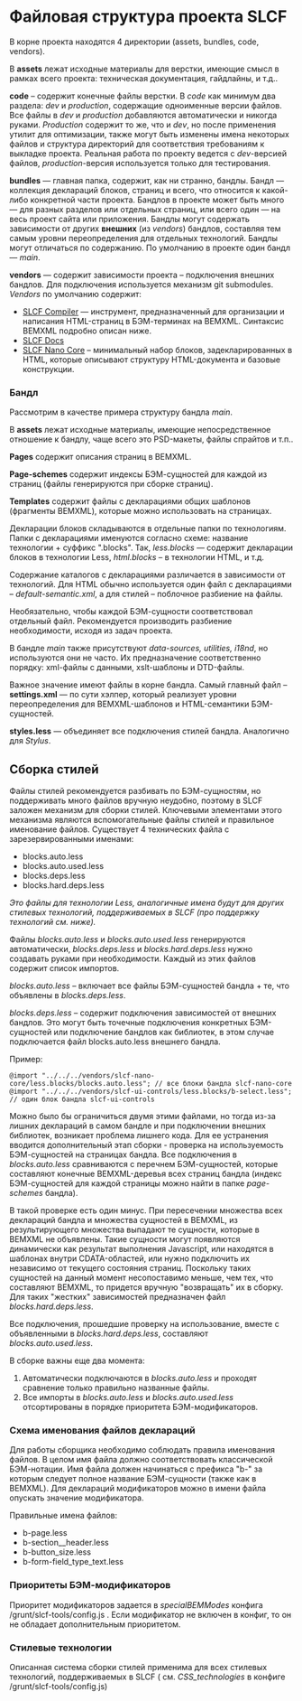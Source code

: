 Файловая структура проекта SLCF
=========

В корне проекта находятся 4 директории (assets, bundles, code, vendors).

В **assets** лежат исходные материалы для верстки, имеющие смысл в рамках всего проекта: техническая документация, гайдлайны, и т.д..

**code** – содержит конечные файлы верстки. В _code_ как минимум два раздела: _dev_ и _production_, содержащие одноименные версии файлов. Все файлы в _dev_ и _production_ добавляются автоматически и никогда руками. _Production_ содержит то же, что и _dev_, но после применения утилит для оптимизации, также могут быть изменены имена некоторых файлов и структура директорий для соответствия требованиям к выкладке проекта. Реальная работа по проекту ведется с _dev_-версией файлов, _production_-версия используется только для тестирования.

**bundles** — главная папка, содержит, как ни странно, бандлы. Бандл — коллекция деклараций блоков, страниц и всего, что относится к какой-либо конкретной части проекта. Бандлов в проекте может быть много — для разных разделов или отдельных страниц, или всего один — на весь проект сайта или приложения. Бандлы могут содержать зависимости от других **внешних** (из _vendors_) бандлов, составляя тем самым уровни переопределения для отдельных технологий. Бандлы могут отличаться по содержанию. По умолчанию в проекте один бандл — _main_.

**vendors** — содержит зависимости проекта – подключения внешних бандлов. Для подключения используется механизм git submodules.
_Vendors_ по умолчанию содержит:
- [SLCF Compiler](https://github.com/bivihoba/slcf-compiler) — инструмент, предназначенный для организации и написания HTML-страниц в БЭМ-терминах на BEMXML. Синтаксис BEMXML подробно описан ниже.
- [SLCF Docs](https://github.com/bivihoba/slcf-docs)
- [SLCF Nano Core](https://github.com/askaza/slcf-nano-core) – минимальный набор блоков, задекларированных в HTML, которые описывают структуру HTML-документа и базовые конструкции.

### Бандл

Рассмотрим в качестве примера структуру бандла  _main_.

В **assets** лежат исходные материалы, имеющие непосредственное отношение к бандлу, чаще всего это PSD-макеты, файлы спрайтов и т.п..

**Pages** содержит описания страниц в BEMXML.

**Page-schemes** содержит индексы БЭМ-сущностей для каждой из страниц (файлы генерируются при сборке страниц).

**Templates** содержит файлы с декларациями общих шаблонов (фрагменты BEMXML), которые можно использовать на страницах.

Декларации блоков складываются в отдельные папки по технологиям. Папки с декларациями именуются согласно схеме: название технологии + суффикс ".blocks". Так, _less.blocks_ — содержит декларации блоков в технологии Less, _html.blocks_ – в технологии HTML, и т.д. 

Содержание каталогов с декларациями различается в зависимости от технологий. Для HTML обычно используется один файл с декларациями – _default-semantic.xml_, а для стилей – поблочное разбиение на файлы.

Необязательно, чтобы каждой БЭМ-сущности соответствовал отдельный файл. Рекомендуется производить разбиение необходимости, исходя из задач проекта. 

В бандле _main_ также присутствуют _data-sources, utilities, i18nd_, но используются они не часто. Их предназначение соответственно порядку: xml-файлы с данными, xslt-шаблоны и DTD-файлы.

Важное значение имеют файлы в корне бандла. Самый главный файл – **settings.xml** — по сути хэлпер, который реализует уровни переопределения для BEMXML-шаблонов и HTML-семантики БЭМ-сущностей.

**styles.less** — объединяет все подключения стилей бандла. Аналогично для _Stylus_.

## Сборка стилей

Файлы стилей рекомендуется разбивать по БЭМ-сущностям, но поддерживать много файлов вручную неудобно, поэтому в SLCF заложен механизм для сборки стилей. Ключевыми элементами этого механизма являются вспомогательные файлы стилей и правильное именование файлов. Существует 4 технических файла с зарезервированными именами:

- blocks.auto.less
- blocks.auto.used.less
- blocks.deps.less
- blocks.hard.deps.less

_Это файлы для технологии Less, аналогичные имена будут для других стилевых технологий, поддерживаемых в SLCF (про поддержку технологий см. ниже)._

Файлы _blocks.auto.less_ и _blocks.auto.used.less_ генерируются автоматически, _blocks.deps.less_ и _blocks.hard.deps.less_ нужно создавать руками при необходимости. Каждый из этих файлов содержит список импортов.

_blocks.auto.less_ – включает все файлы БЭМ-сущностей бандла + те, что объявлены в _blocks.deps.less_.

_blocks.deps.less_ – содержит подключения зависимостей от внешних бандлов. Это могут быть точечные подключения конкретных БЭМ-сущностей или подключение бандлов как библиотек, в этом случае подключается файл blocks.auto.less внешнего бандла.

Пример:
```
@import "../../../vendors/slcf-nano-core/less.blocks/blocks.auto.less"; // все блоки бандла slcf-nano-core
@import "../../../vendors/slcf-ui-controls/less.blocks/b-select.less"; // один блок бандла slcf-ui-controls
```

Можно было бы ограничиться двумя этими файлами, но тогда из-за лишних деклараций в самом бандле и при подключении внешних библиотек, возникает проблема лишнего кода. Для ее устранения вводится дополнительный этап сборки - проверка на используемость БЭМ-сущностей на страницах бандла. Все подключения в _blocks.auto.less_ сравниваются с перечнем БЭМ-сущностей, которые составляют конечные BEMXML-деревья всех страниц бандла (индекс БЭМ-сущностей для каждой страницы можно найти в папке _page-schemes_ бандла).

В такой проверке есть один минус. При пересечении множества всех деклараций бандла и множества сущностей в BEMXML, из результирующего множества выпадают те сущности, которые в BEMXML не объявлены. Такие сущности могут появляются динамически как  результат выполнения Javascript, или находятся в шаблонах внутри CDATA-областей, или нужно подключить их независимо от текущего состояния страниц. Поскольку таких сущностей на данный момент несопоставимо меньше, чем тех, что составляют BEMXML, то придется вручную "возвращать" их в сборку. Для таких "жестких" зависимостей предназначен файл _blocks.hard.deps.less_.

Все подключения, прошедшие проверку на использование, вместе с объявленными в _blocks.hard.deps.less_, составляют _blocks.auto.used.less_.

В сборке важны еще два момента: 

1. Автоматически подключаются в _blocks.auto.less_ и проходят сравнение только правильно названные файлы.
2. Все импорты в _blocks.auto.less_ и _blocks.auto.used.less_ отсортированы в порядке приоритета БЭМ-модификаторов.

### Схема именования файлов деклараций

Для работы сборщика необходимо соблюдать правила именования файлов. В целом имя файла должно соответствовать классической БЭМ-нотации. Имя файла должен начинаться с префикса "b-" за которым следует полное название БЭМ-сущности (также как в BEMXML). Для деклараций модификаторов можно в имени файла опускать значение модификатора. 

Правильные имена файлов:

- b-page.less
- b-section__header.less
- b-button_size.less
- b-form-field_type_text.less

### Приоритеты БЭМ-модификаторов

Приоритет модификаторов задается в _specialBEMModes_ конфига /grunt/slcf-tools/config.js . Если модификатор не включен в конфиг, то он не обладает дополнительным приоритетом.

### Стилевые технологии

Описанная система сборки стилей применима для всех стилевых технологий, поддерживаемых в SLCF ( см. _CSS_technologies_ в конфиге /grunt/slcf-tools/config.js)
